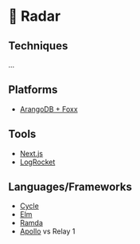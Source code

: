 # 📡  Radar

## Techniques

...

## Platforms

* [ArangoDB + Foxx](https://www.arangodb.com/why-arangodb/foxx/)

## Tools

* [Next.js](https://github.com/zeit/next.js/wiki/Redux-example)
* [LogRocket](https://logrocket.com/)

## Languages/Frameworks

* [Cycle](https://github.com/cyclejs-community/create-cycle-app)
* [Elm](http://elm-lang.org/)
* [Ramda](http://fr.umio.us/why-ramda/)
* [Apollo](https://learnapollo.com/) vs Relay 1
